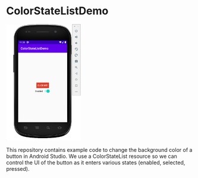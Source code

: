 # ColorStateListDemo

<img src="./screenShot.png" title='App screenshot' width='200' />

This repository contains example code to change the background color of a button in Android Studio. We use a ColorStateList resource so we can control the UI of the button as it enters various states (enabled, selected, pressed).
